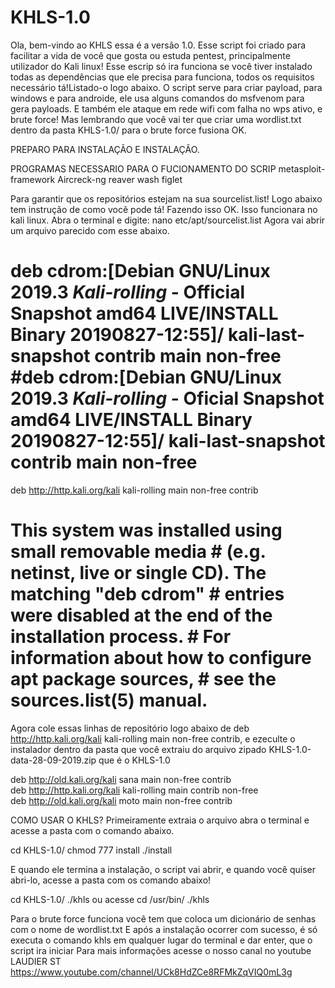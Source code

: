 # KHLS-1.0
Ola, bem-vindo ao KHLS essa é a versão 1.0. Esse script foi criado para facilitar a vida de você que gosta ou estuda pentest, principalmente utilizador do Kali linux! Esse escrip só ira funciona se você tiver instalado todas as dependências que ele precisa para  funciona, todos os requisitos necessário tá!Listado-o logo abaixo. O script serve para criar payload, para windows e para androide, ele usa alguns comandos do msfvenom para gera payloads. E também ele ataque em rede wifi com falha no wps ativo, e brute force! Mas lembrando que você vai ter que criar uma wordlist.txt dentro da pasta KHLS-1.0/ para o brute force fusiona OK.      

PREPARO PARA INSTALAÇÃO E INSTALAÇÃO. 

PROGRAMAS NECESSARIO PARA O FUCIONAMENTO DO SCRIP
metasploit-framework 
Aircreck-ng 
reaver 
wash 
figlet   

Para garantir que os repositórios estejam na sua sourcelist.list! Logo abaixo tem instrução de como você pode tá! Fazendo isso OK. Isso funcionara no kali linux. Abra o terminal e digite:  nano etc/apt/sourcelist.list     Agora vai abrir um arquivo parecido com esse abaixo. 

#      

# deb cdrom:[Debian GNU/Linux 2019.3 _Kali-rolling_ - Official Snapshot amd64 LIVE/INSTALL Binary 20190827-12:55]/ kali-last-snapshot contrib main non-free     #deb cdrom:[Debian GNU/Linux 2019.3 _Kali-rolling_ - Oficial Snapshot amd64 LIVE/INSTALL Binary 20190827-12:55]/ kali-last-snapshot contrib main non-free     

deb http://http.kali.org/kali kali-rolling main non-free contrib     

# This system was installed using small removable media # (e.g. netinst, live or single CD). The matching "deb cdrom" # entries were disabled at the end of the installation process. # For information about how to configure apt package sources, # see the sources.list(5) manual.   

Agora cole essas linhas de repositório logo abaixo de deb http://http.kali.org/kali kali-rolling main non-free contrib, e ezeculte o instalador dentro da pasta que você extraiu do arquivo zipado KHLS-1.0-data-28-09-2019.zip que é o KHLS-1.0     

deb http://old.kali.org/kali sana main non-free contrib  
deb http://http.kali.org/kali kali-rolling main contrib non-free  
deb http://old.kali.org/kali moto main non-free contrib   

COMO USAR O KHLS? Primeiramente extraia o arquivo abra o terminal e acesse a pasta com o  comando  abaixo.   

cd KHLS-1.0/ 
chmod 777 install 
./install 

E quando ele termina a instalação, o script vai abrir, e quando você quiser abri-lo, acesse a pasta com os comando abaixo!

cd KHLS-1.0/ 
./khls 
ou acesse 
cd /usr/bin/ 
./khls   

Para o brute force funciona você tem que coloca um dicionário de senhas com o nome de wordlist.txt   E após a instalação ocorrer com sucesso, é só executa o comando khls em qualquer lugar do terminal e dar enter, que o script ira iniciar Para mais informações acesse o nosso canal no youtube LAUDIER ST https://www.youtube.com/channel/UCk8HdZCe8RFMkZqVIQ0mL3g
